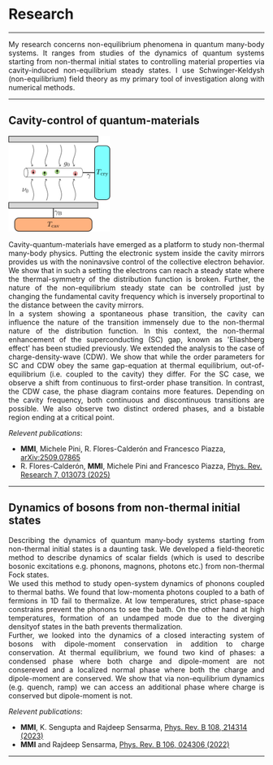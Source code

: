 # Research
---
<p align="justify">
My research concerns non-equilibrium phenomena in quantum many-body systems. It ranges from studies of the dynamics of quantum systems starting from non-thermal initial states to controlling material properties via cavity-induced non-equilibrium steady states. I use Schwinger-Keldysh (non-equilibrium) field theory as my primary tool of investigation along with numerical methods.
</p>
<!--See my [list of publications](https://miphysics.github.io/publications) on [ORCID](https://orcid.org/0000-0002-0992-5531) | [Google Scholar](https://scholar.google.com.au/citations?hl=en&user=K5gZKkQAAAAJ) | [arXiv](https://arxiv.org/a/islam_m_4.html).-->

---
## Cavity-control of quantum-materials
<!-- HTML inside Markdown -->
<img src="\assets\img\setup0.png" width="200">
<p align="justify">
Cavity-quantum-materials have emerged as a platform to study non-thermal many-body physics. Putting the electronic system inside the cavity mirrors provides us with the noninavsive control of the collective electron behavior. We show that in such a setting the electrons can reach a steady state where the thermal-symmetry of the distribution function is broken. Further, the nature of the non-equilibrium steady state can be controlled just by changing the fundamental cavity frequency which is inversely proportinal to the distance between the cavity mirrors.<br>
In a system showing a spontaneous phase transition, the cavity can influence the nature of the transition immensely due to the non-thermal nature of the distribution function. In this context, the non-thermal enhancement of the superconducting (SC) gap, known as 'Eliashberg effect' has been studied previously. We extended the analysis to the case of charge-density-wave (CDW). We show that while the order parameters for SC and CDW obey the same gap-equation at thermal equilibrium, out-of-equilibrium (i.e. coupled to the cavity) they differ. For the SC case, we observe  a shift from continuous to first-order phase transition. In contrast, the CDW case, the phase diagram contains more features. Depending on the cavity frequency, both continuous and discontinuous transitions are possible. We also observe two distinct ordered phases, and a bistable region ending at a critical point. 
</p>

_Relevent publications_:
- **MMI**, Michele Pini, R. Flores-Calderón and Francesco Piazza, <a href="https://arxiv.org/abs/2509.07865" target="_blank" rel="noopener noreferrer">arXiv:2509.07865</a>
- R. Flores-Calderón, **MMI**, Michele Pini and Francesco Piazza, <a href="https://journals.aps.org/prresearch/abstract/10.1103/PhysRevResearch.7.013073" target="_blank" rel="noopener noreferrer">Phys. Rev. Research 7, 013073 (2025)</a>

---
## Dynamics of bosons from non-thermal initial states 
<p align="justify">
Describing the dynamics of quantum many-body systems starting from non-thermal initial states is a daunting task. We developed a field-theoretic method to describe dynamics of scalar fields (which is used to describe bosonic excitations e.g. phonons, magnons, photons etc.) from non-thermal Fock states.<br>
We used this method to study open-system dynamics of phonons coupled to thermal baths. We found that low-momenta photons coupled to a bath of fermions in 1D fail to thermalize. At low temperatures, strict phase-space constrains prevent the phonons to see the bath. On the other hand at high temperatures, formation of an undamped mode due to the diverging densityof states in the bath prevents thermalization.<br>
Further, we looked into the dynamics of a closed interacting system of bosons with dipole-moment conservation in addition to charge conservation. At thermal equilibrium, we found two
kind of phases: a condensed phase where both charge and dipole-moment are not consereved and a localized normal phase where both the charge and dipole-moment are conserved. We show that via non-equilibrium dynamics (e.g. quench, ramp) we can access an additional phase where charge is conserved but dipole-moment is not.
</p>

_Relevent publications_:
- **MMI**, K. Sengupta and Rajdeep Sensarma, <a href="https://journals.aps.org/prb/abstract/10.1103/PhysRevB.108.214314" target="_blank" rel="noopener noreferrer">Phys. Rev. B 108, 214314 (2023)</a>
- **MMI** and Rajdeep Sensarma, <a href="https://journals.aps.org/prb/abstract/10.1103/PhysRevB.106.024306" target="_blank" rel="noopener noreferrer">Phys. Rev. B 106, 024306 (2022)</a>

---
